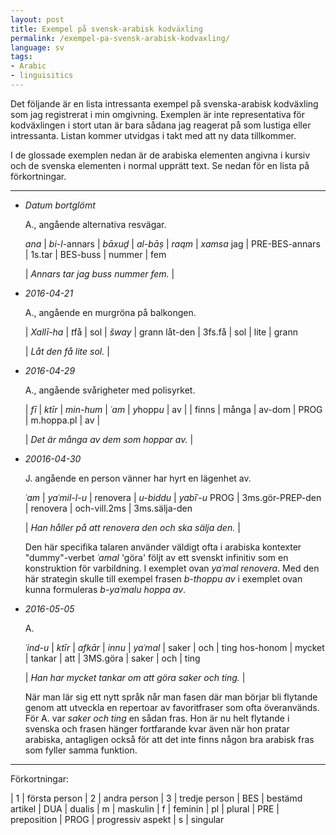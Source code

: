 ```yaml
---
layout: post
title: Exempel på svensk-arabisk kodväxling
permalink: /exempel-pa-svensk-arabisk-kodvaxling/
language: sv
tags:
- Arabic
- linguisitics
---
```


Det följande är en lista intressanta exempel på svenska-arabisk kodväxling som jag registrerat i min omgivning. Exemplen är inte representativa för kodväxlingen i stort utan är bara sådana jag reagerat på som lustiga eller intressanta. Listan kommer utvidgas i takt med att ny data tillkommer. 

I de glossade exemplen nedan är de arabiska elementen angivna i kursiv och de svenska elementen i normal upprätt text. Se nedan för en lista på förkortningar.

---- 

- *Datum bortglömt* 

    A., angående alternativa resvägar.

    *ana* | *bi-l*-annars | *bāxuḏ* | *al-bāṣ* | *raqm* | *xamsa*
    jag | PRE-BES-annars | 1s.tar | BES-buss | nummer | fem
    
    | *Annars tar jag buss nummer fem.* |


- *2016-04-21* 

    A., angående en murgröna på balkongen.

    | *Xallī-ha* | *t*få | sol | *šway* | grann
    låt-den | 3fs.få | sol | lite | grann

    | *Låt den få lite sol.* |


- *2016-04-29* 

    A., angående svårigheter med polisyrket.
    <a name="polis"></a>

    | *fī* | *ktīr* | *min-hum* | *ʿam* | *y*hopp*u* | av |
    | finns | många | av-dom | PROG | m.hoppa.pl | av |

    | *Det är många av dem som hoppar av.* |


- *20016-04-30* 

    J. angående en person vänner har hyrt en lägenhet av.

    *ʿam* | *yaʿmil-l-u* | renovera | *u-biddu* | *yabīʿ-u*
    PROG | 3ms.gör-PREP-den | renovera | och-vill.2ms | 3ms.sälja-den

    | *Han håller på att renovera den och ska sälja den.* |

    Den här specifika talaren använder väldigt ofta i arabiska kontexter "dummy"-verbet *ʿamal* 'göra' följt av ett svenskt infinitiv som en konstruktion för varbildning. I exemplet ovan *yaʿmal renovera*. Med den här strategin skulle till exempel frasen  *b-thoppu av* i exemplet ovan kunna formuleras *b-yaʿmalu hoppa av*.


- *2016-05-05* 

    A.

    *ʿind-u* | *ktīr* | *afkār* | *innu* | *yaʿmal* | saker | och | ting
    hos-honom | mycket | tankar | att | 3MS.göra | saker | och | ting

    | *Han har mycket tankar om att göra saker och ting.* |

    När man lär sig ett nytt språk når man fasen där man börjar bli flytande genom att utveckla en repertoar av favoritfraser som ofta överanvänds. För A. var *saker och ting* en sådan fras. Hon är nu helt flytande i svenska och frasen hänger fortfarande kvar även när hon pratar arabiska, antagligen också för att det inte finns någon bra arabisk fras som fyller samma funktion.

---

Förkortningar:

| 1   | första person
| 2   | andra person
| 3   | tredje person
| BES | bestämd artikel
| DUA | dualis
| m   | maskulin
| f   | feminin
| pl | plural
| PRE | preposition
| PROG | progressiv aspekt
| s | singular
